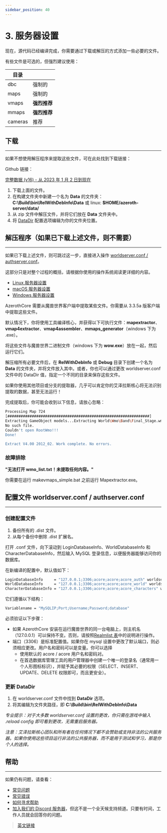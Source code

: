 ```yaml
---
sidebar_position: 40
---
```


# 3. 服务器设置

现在，源代码已经编译完成，你需要通过下载或解压的方式添加一些必要的文件。

有些文件是可选的，但强烈建议使用：

|目录||
|--|--|
|dbc|强制的|
|maps|强制的|
|vmaps|**强烈推荐**|
|mmaps|**强烈推荐**|
|cameras|推荐|


## 下载
---

如果不想使用解压程序来提取这些文件，可在此处找到下载链接：

Github 链接：

[完整数据 (v16) - 从 2023 年 1 月 2 日到现在](https://github.com/wowgaming/client-data/releases/)

1. 下载上面的文件。
2. 在构建文件夹中新建一个名为 **Data** 的文件夹：**C:\Build\bin\RelWithDebInfo\Data** 或 linux: **$HOME/azeroth-server/data/**
3. 从 zip 文件中解压文件，并将它们放在 **Data** 文件夹中。
4. 将 [DataDir](#更新-datadir) 配置选项编辑为你的文件夹位置。

## 解压程序（如果已下载上述文件，则不需要）
---

如果已下载上述文件，则可跳过这一步，直接进入操作 [worldserver.conf / authserver.conf](#配置文件-worldserverconf--authserverconf)。

这部分只是对整个过程的概括，请根据你使用的操作系统阅读更详细的内容。

- [Linux 服务器设置](/server-setup/linux-server-setup)
- [macOS 服务器设置](/server-setup/macos-server-setup)
- [Windows 服务器设置](/server-setup/windows-server-setup)

AzerothCore 需要从魔兽世界客户端中提取某些文件。你需要从 3.3.5a 版客户端中提取这些文件。

默认情况下，你将使用工具编译核心，并获得以下可执行文件：**mapextractor**、**vmap4extractor**、**vmap4assembler**、**mmaps_generator**（windows 下为 .exe）。

将这些文件与魔兽世界二进制文件（windows 下为 **wow.exe**）放在一起，然后运行它们。

解压缩所有必要文件后，在 **RelWithDebInfo** 或 **Debug** 目录下创建一个名为 **Data** 的文件夹，并将文件放入其中。或者，你也可以通过更改 worldserver.conf 文件中的 DataDir 值，指定一个不同的目录来保存这些文件。

如果你使用其他项目或分支的提取器，几乎可以肯定你的艾泽拉斯核心将无法识别提取的数据，甚至无法运行！

完成提取后，你可能会收到以下信息，请放心忽略：

```bash
Processing Map 724
[################################################################]
Extracting GameObject models...Extracting World\Wmo\Band\Final_Stage.wmo
No such file.
Couldn't open RootWmo!!!
Done!
  
Extract V4.00 2012_02. Work complete. No errors.
```

### 故障排除

**"无法打开 wmo_list.txt！未提取任何内容。"**

你需要在运行 makevmaps_simple.bat 之前运行 Mapextractor.exe。

## 配置文件 worldserver.conf / authserver.conf
---

### 创建配置文件

1. 备份所有的 .dist 文件。
2. 从每个备份中删除 .dist 扩展名。

打开 .conf 文件，向下滚动到 LoginDatabaseInfo、WorldDatabaseInfo 和 CharacterDatabaseInfo，然后输入 MySQL 登录信息，以便服务器能够访问你的数据库。

在新编译的配置中，默认值如下：

```bash
LoginDatabaseInfo     = "127.0.0.1;3306;acore;acore;acore_auth" worldserver.conf / authserver.conf
WorldDatabaseInfo     = "127.0.0.1;3306;acore;acore;acore_world" worldserver.conf
CharacterDatabaseInfo = "127.0.0.1;3306;acore;acore;acore_characters" worldserver.conf
```

它们遵循以下结构：

```bash
Variablename = "MySQLIP;Port;Username;Password;database"  
```

必须验证以下步骤：

- 如果 AzerothCore 安装在运行魔兽世界的同一台电脑上，则主机名（127.0.0.1）可以保持不变。否则，请按照[Realmlist 表](/realmlist)中的说明进行操作。
- 端口（3306）是标准配置值。如果你在 mysql 设置中更改了默认端口，则必须相应更改。用户名和密码可以是变量。你可以选择
    - 使用默认的 acore / acore 用户名和密码对。
    - 在首选数据库管理工具的用户管理器中创建一个唯一的登录名（通常用一个人形图标标识），并赋予其必要的权限（SELECT、INSERT、UPDATE、DELETE 权限即可，而且更安全）。

### 更新 DataDir

1. 在 worldserver.conf 文件中找到 **DataDir** 选项。
2. 将其编辑为文件夹路径，即 **C:\Build\bin\RelWithDebInfo\Data**

*专业提示：对于大多数 worldserver.conf 设置的更改，你只需在游戏中输入 .reload config 即可看到更改，无需重启服务器。*

*注意：艾泽拉斯核心团队和所有者在任何情况下都不会赞助或支持非法的公共服务器。如果你使用这些项目运行非法的公共服务器，而不是用于测试和学习，那是你个人的选择。*

## 帮助
---

如果仍有问题，请查看：

- [常见问题](/faq)
- [常见错误](/common-errors)
- [如何寻求帮助](/how-to-ask-for-help)
- [加入我们的 Discord 服务器](https://discord.gg/gkt4y2x)，但这不是一个全天候支持频道。只要有时间，工作人员就会回答你的问题。

> [英文链接](https://www.azerothcore.org/wiki/server-setup)
